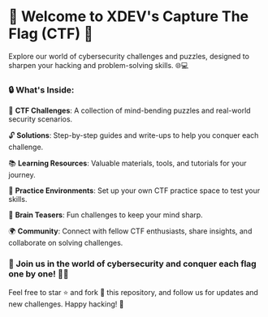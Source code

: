 # 🏴 Welcome to XDEV's Capture The Flag (CTF) 🏴

Explore our world of cybersecurity challenges and puzzles, designed to sharpen your hacking and problem-solving skills. 🌐💻

### 🔒 What's Inside:
  📁 **CTF Challenges**: A collection of mind-bending puzzles and real-world security scenarios.

  🔓 **Solutions**: Step-by-step guides and write-ups to help you conquer each challenge.

  📚 **Learning Resources**: Valuable materials, tools, and tutorials for your journey.

  🤖 **Practice Environments**: Set up your own CTF practice space to test your skills.

  🧠 **Brain Teasers**: Fun challenges to keep your mind sharp.

  🌍 **Community**: Connect with fellow CTF enthusiasts, share insights, and collaborate on solving challenges.


### 🚀 Join us in the world of cybersecurity and conquer each flag one by one! 🏴‍☠️


Feel free to star ⭐️ and fork 🍴 this repository, and follow us for updates and new challenges. Happy hacking! 👾
